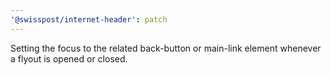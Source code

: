 ```yaml
---
'@swisspost/internet-header': patch
---
```


Setting the focus to the related back-button or main-link element whenever a flyout is opened or closed.
